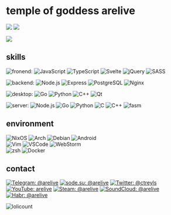 # temple of goddess arelive

<p align="left">
  <img src="https://user-images.githubusercontent.com/36796676/140937667-010ba253-a119-4643-b861-9b547d703302.png" />
  <img src="https://github-readme-stats.vercel.app/api?username=arebaka&theme=nightowl&show_icons=true" />
</p>
<img src="https://github-readme-stats.vercel.app/api/top-langs/?username=arebaka&theme=nightowl" />

## skills
![fronend: ](https://img.shields.io/badge/frontend-FFFFFF?style=flat)
![JavaScript](https://img.shields.io/badge/JavaScript-F7DF1E?style=flat-square&logo=javascript&logoColor=black)
![TypeScript](https://img.shields.io/badge/TypeScript-007ACC?style=flat-square&logo=typescript&logoColor=white)
![Svelte](https://img.shields.io/badge/Svelte-4A4A55?style=flat-square&logo=svelte&logoColor=FF3E00)
![jQuery](https://img.shields.io/badge/jQuery-0769AD?style=flat-square&logo=jquery&logoColor=white)
![SASS](https://img.shields.io/badge/Sass-CC6699?style=flat-square&logo=sass&logoColor=white)

![backend: ](https://img.shields.io/badge/backend-FFFFFF?style=flat)
![Node.js](https://img.shields.io/badge/Node.js-43853D?style=flat-square&logo=node.js&logoColor=white)
![Express](https://img.shields.io/badge/Express-3D4A55?style=flat-square&logo=express&logoColor=white)
![PostgreSQL](https://img.shields.io/badge/PostgreSQL-316192?style=flat-square&logo=postgresql&logoColor=white)
![Nginx](https://img.shields.io/badge/Nginx-009900?style=flat-square&logo=sass&logoColor=white)

![desktop: ](https://img.shields.io/badge/desktop-FFFFFF?style=flat)
![Go](https://img.shields.io/badge/Go-00ADD8?style=flat-square&logo=go&logoColor=white)
![Python](https://img.shields.io/badge/Python-14354C?style=flat-square&logo=python&logoColor=white)
![C++](https://img.shields.io/badge/C%2B%2B-00599C?style=flat-square&logo=c%2B%2B&logoColor=white)
![Qt](https://img.shields.io/badge/Qt-41C551?style=flat-square&logo=qt&logoColor=white)

![server: ](https://img.shields.io/badge/server-FFFFFF?style=flat)
![Node.js](https://img.shields.io/badge/Node.js-43853D?style=flat-square&logo=node.js&logoColor=white)
![Go](https://img.shields.io/badge/Go-00ADD8?style=flat-square&logo=go&logoColor=white)
![Python](https://img.shields.io/badge/Python-14354C?style=flat-square&logo=python&logoColor=white)
![C](https://img.shields.io/badge/C-00599C?style=flat-square&logo=c&logoColor=white)
![C++](https://img.shields.io/badge/C%2B%2B-00599C?style=flat-square&logo=c%2B%2B&logoColor=white)
![fasm](https://img.shields.io/badge/fasm-A8BCE0?style=flat-square&logo=flat-asembler&logoColor=white)

## environment
![NixOS](https://img.shields.io/badge/NixOS-5277C3?style=flat-square&logo=nixos&logoColor=white)
![Arch](https://img.shields.io/badge/Arch-1793D1?style=flat-square&logo=arch-linux&logoColor=white)
![Debian](https://img.shields.io/badge/Debian-A80030?style=flat-square&logo=debian&logoColor=white)
![Android](https://img.shields.io/badge/Android-3DDC84?style=flat-square&logo=android&logoColor=white)  
![Vim](https://img.shields.io/badge/Vim-007f00?style=flat-square&logo=vim&logoColor=white)
![VSCode](https://img.shields.io/badge/VSCode-0066B8?style=flat-square&logo=visual-studio-code&logoColor=white)
![WebStorm](https://img.shields.io/badge/WebStorm-28b8a0?style=flat-square&logo=webstorm&logoColor=white)  
![zsh](https://img.shields.io/badge/zsh-008000?style=flat-square&logo=gnu-bash&logoColor=white)
![Docker](https://img.shields.io/badge/Docker-007bff?style=flat-square&logo=docker&logoColor=white)

## contact
[![Telegram: @arelive](https://img.shields.io/badge/Telegram-2CA5E0?style=for-the-badge&logo=telegram&logoColor=white)](https://t.me/arelive)
[![sode.su: @arelive](https://img.shields.io/badge/sode.su-7D80B8?style=for-the-badge&logo=sode.su&logoColor=white)](https://sode.su/arelive)
[![Twitter: @ctreyls](https://img.shields.io/badge/Twitter-1DA1F2?style=for-the-badge&logo=twitter&logoColor=white)](https://twitter.com/ctreyls)
[![YouTube: arelive](https://img.shields.io/badge/YouTube-FF0000?style=for-the-badge&logo=youtube&logoColor=white)](https://www.youtube.com/channel/UCo1U2_PPPjgvJCFpAiqpiYg)
[![Steam: @arelive](https://img.shields.io/badge/Steam-000000?style=for-the-badge&logo=steam&logoColor=white)](https://steamcommunity.com/id/arelive)
[![SoundCloud: @arelive](https://img.shields.io/badge/SoundCloud-FF3300?style=for-the-badge&logo=soundcloud&logoColor=white)](https://soundcloud.com/arelive)
[![Habr: @arelive](https://img.shields.io/badge/Habr-80A1B2?style=for-the-badge&logo=habr&logoColor=white)](https://habr.com/ru/users/arelive/)

![lolicount](https://count.getloli.com/get/@arebaka?theme=rule34)

<!--
**arebaka/arebaka** is a ✨ _special_ ✨ repository because its `README.md` (this file) appears on your GitHub profile.

Here are some ideas to get you started:

- 🔭 I’m currently working on ...
- 🌱 I’m currently learning ...
- 👯 I’m looking to collaborate on ...
- 🤔 I’m looking for help with ...
- 💬 Ask me about ...
- 📫 How to reach me: ...
- 😄 Pronouns: ...
- ⚡ Fun fact: ...
-->
